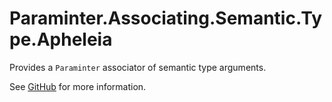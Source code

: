 # Paraminter.Associating.Semantic.Type.Apheleia

Provides a `Paraminter` associator of semantic type arguments.

See [GitHub](https://github.com/Paraminter/Paraminter.Associating.Semantic.Type.Apheleia) for more information.